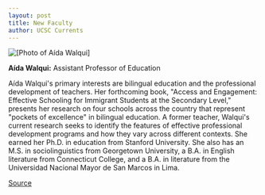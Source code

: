 ```yaml
---
layout: post
title: New Faculty
author: UCSC Currents
---
```


![\[Photo of Aída Walqui\]][2]

**Aída Walqui:** Assistant Professor of Education

Aída Walqui's primary interests are bilingual education and the professional development of teachers. Her forthcoming book, "Access and Engagement: Effective Schooling for Immigrant Students at the Secondary Level," presents her research on four schools across the country that represent "pockets of excellence" in bilingual education. A former teacher, Walqui's current research seeks to identify the features of effective professional development programs and how they vary across different contexts. She earned her Ph.D. in education from Stanford University. She also has an M.S. in sociolinguistics from Georgetown University, a B.A. in English literature from Connecticut College, and a B.A. in literature from the Universidad Nacional Mayor de San Marcos in Lima.

[2]: http://www1.ucsc.edu/oncampus/currents/98-99/art/walqui_aida.130.jpg

[Source](http://www1.ucsc.edu/oncampus/currents/98-99/01-11/newfac.htm "Permalink to New Faculty, Aida Walqui; 01-11-99")
